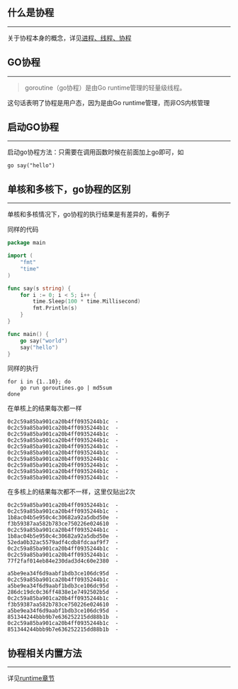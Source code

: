 ## **什么是协程**

---

关于协程本身的概念，详见[进程、线程、协程](/other/concurrent/#_5)

## **GO协程**

---

> goroutine（go协程）是由Go runtime管理的轻量级线程。

这句话表明了协程是用户态，因为是由Go runtime管理，而非OS内核管理

## **启动GO协程**

---

启动go协程方法：只需要在调用函数时候在前面加上go即可，如

```text
go say("hello")
```

## **单核和多核下，go协程的区别**

---

单核和多核情况下，go协程的执行结果是有差异的，看例子

同样的代码

```go
package main

import (
	"fmt"
	"time"
)

func say(s string) {
	for i := 0; i < 5; i++ {
		time.Sleep(100 * time.Millisecond)
		fmt.Println(s)
	}
}

func main() {
	go say("world")
	say("hello")
}
```

同样的执行

```text
for i in {1..10}; do
    go run goroutines.go | md5sum
done
```

在单核上的结果每次都一样

```text
0c2c59a85ba901ca20b4ff0935244b1c  -
0c2c59a85ba901ca20b4ff0935244b1c  -
0c2c59a85ba901ca20b4ff0935244b1c  -
0c2c59a85ba901ca20b4ff0935244b1c  -
0c2c59a85ba901ca20b4ff0935244b1c  -
0c2c59a85ba901ca20b4ff0935244b1c  -
0c2c59a85ba901ca20b4ff0935244b1c  -
0c2c59a85ba901ca20b4ff0935244b1c  -
0c2c59a85ba901ca20b4ff0935244b1c  -
0c2c59a85ba901ca20b4ff0935244b1c  -
```

在多核上的结果每次都不一样，这里仅贴出2次

```text
0c2c59a85ba901ca20b4ff0935244b1c  -
0c2c59a85ba901ca20b4ff0935244b1c  -
1b8ac04b5e950c4c30682a92a5dbd50e  -
f3b59387aa582b783ce750226e024610  -
0c2c59a85ba901ca20b4ff0935244b1c  -
1b8ac04b5e950c4c30682a92a5dbd50e  -
52eda0b32ac5579adf4cdb8fdcaaf9f7  -
0c2c59a85ba901ca20b4ff0935244b1c  -
0c2c59a85ba901ca20b4ff0935244b1c  -
77f2faf014eb84e230dad3d4c60e2380  -
```

```text
a5be9ea34f6d9aabf1bdb3ce106dc95d  -
0c2c59a85ba901ca20b4ff0935244b1c  -
a5be9ea34f6d9aabf1bdb3ce106dc95d  -
286dc19dc0c36ff4838e1e7492502b5d  -
0c2c59a85ba901ca20b4ff0935244b1c  -
f3b59387aa582b783ce750226e024610  -
a5be9ea34f6d9aabf1bdb3ce106dc95d  -
851344244bbb9b7e636252215dd88b1b  -
0c2c59a85ba901ca20b4ff0935244b1c  -
851344244bbb9b7e636252215dd88b1b  -
```

## **协程相关内置方法**

---

详见[runtime章节](http://127.0.0.1:8000/other/runtime/#_3)
